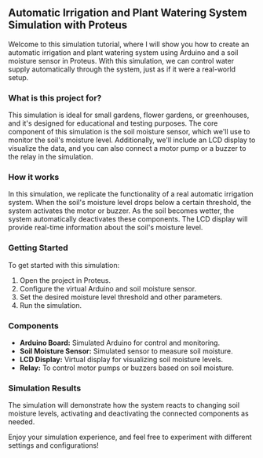 ## Automatic Irrigation and Plant Watering System Simulation with Proteus

Welcome to this simulation tutorial, where I will show you how to create an automatic irrigation and plant watering system using Arduino and a soil moisture sensor in Proteus. With this simulation, we can control water supply automatically through the system, just as if it were a real-world setup.

### What is this project for?

This simulation is ideal for small gardens, flower gardens, or greenhouses, and it's designed for educational and testing purposes. The core component of this simulation is the soil moisture sensor, which we'll use to monitor the soil's moisture level. Additionally, we'll include an LCD display to visualize the data, and you can also connect a motor pump or a buzzer to the relay in the simulation.

### How it works

In this simulation, we replicate the functionality of a real automatic irrigation system. When the soil's moisture level drops below a certain threshold, the system activates the motor or buzzer. As the soil becomes wetter, the system automatically deactivates these components. The LCD display will provide real-time information about the soil's moisture level.

### Getting Started

To get started with this simulation:

1. Open the project in Proteus.
2. Configure the virtual Arduino and soil moisture sensor.
3. Set the desired moisture level threshold and other parameters.
4. Run the simulation.

### Components

- **Arduino Board:** Simulated Arduino for control and monitoring.
- **Soil Moisture Sensor:** Simulated sensor to measure soil moisture.
- **LCD Display:** Virtual display for visualizing soil moisture levels.
- **Relay:** To control motor pumps or buzzers based on soil moisture.

### Simulation Results

The simulation will demonstrate how the system reacts to changing soil moisture levels, activating and deactivating the connected components as needed.

Enjoy your simulation experience, and feel free to experiment with different settings and configurations!
